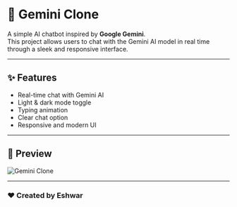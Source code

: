 # 🌌 Gemini Clone

A simple AI chatbot inspired by **Google Gemini**.  
This project allows users to chat with the Gemini AI model in real time through a sleek and responsive interface.

---

## ✨ Features

- Real-time chat with Gemini AI  
- Light & dark mode toggle  
- Typing animation  
- Clear chat option  
- Responsive and modern UI  

---

## 📸 Preview

![Gemini Clone](https://via.placeholder.com/1000x600?text=Gemini+Clone+Preview)

---

### ❤️ Created by **Eshwar**
